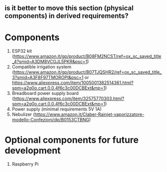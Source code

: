 ## is it better to move this section (physical components) in derived requirements?

# Components
1. ESP32 kit (https://www.amazon.it/gp/product/B08FM2NCST/ref=ox_sc_saved_title_4?smid=A3DM8VCGJL5PKR&psc=1)
2. Compatible irrigation system (https://www.amazon.it/gp/product/B07TJQSHR2/ref=ox_sc_saved_title_3?smid=A3F8F97TMOROPI&psc=1 or https://www.aliexpress.com/item/1005001382514361.html?spm=a2g0o.cart.0.0.4f6c3c00DCBExt&mp=1)
3. Breadboard power supply board (https://www.aliexpress.com/item/32575770303.html?spm=a2g0o.cart.0.0.4f6c3c00DCBExt&mp=1)
4. Power supply (minimal requirements 5V 1A)
5. Nebulizer (https://www.amazon.it/Claber-Rainjet-vaporizzatore-modello-Confezioni/dp/B0153CTBNG)

# Optional components for future development
1. Raspberry Pi
